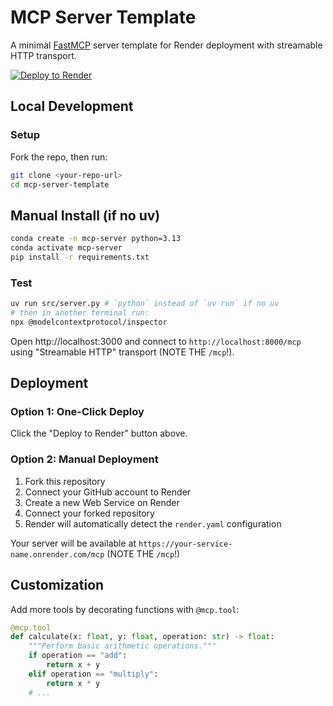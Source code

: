 # MCP Server Template

A minimal [FastMCP](https://github.com/jlowin/fastmcp) server template for Render deployment with streamable HTTP transport.

[![Deploy to Render](https://render.com/images/deploy-to-render-button.svg)](https://render.com/deploy?repo=https://github.com/InteractionCo/mcp-server-template)

## Local Development

### Setup

Fork the repo, then run:

```bash
git clone <your-repo-url>
cd mcp-server-template
```
## Manual Install (if no uv) 
```bash
conda create -n mcp-server python=3.13
conda activate mcp-server
pip install -r requirements.txt
```

### Test 
```bash
uv run src/server.py # `python` instead of `uv run` if no uv
# then in another terminal run:
npx @modelcontextprotocol/inspector
```

Open http://localhost:3000 and connect to `http://localhost:8000/mcp` using "Streamable HTTP" transport (NOTE THE `/mcp`!).

## Deployment

### Option 1: One-Click Deploy
Click the "Deploy to Render" button above.

### Option 2: Manual Deployment
1. Fork this repository
2. Connect your GitHub account to Render
3. Create a new Web Service on Render
4. Connect your forked repository
5. Render will automatically detect the `render.yaml` configuration

Your server will be available at `https://your-service-name.onrender.com/mcp` (NOTE THE `/mcp`!)

## Customization

Add more tools by decorating functions with `@mcp.tool`:

```python
@mcp.tool
def calculate(x: float, y: float, operation: str) -> float:
    """Perform basic arithmetic operations."""
    if operation == "add":
        return x + y
    elif operation == "multiply":
        return x * y
    # ...
```
